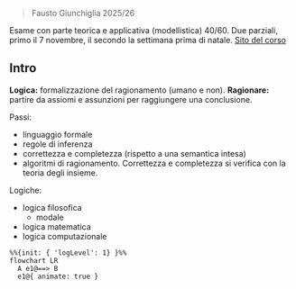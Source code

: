> Fausto Giunchiglia 2025/26

Esame con parte teorica e applicativa (modellistica) 40/60.
Due parziali, primo il 7 novembre, il secondo la settimana prima di natale.
[Sito del corso](https://datascientiafoundation.github.io/datascientia-education-logica-2025-26-unitn/)

## Intro
**Logica:** formalizzazione del ragionamento (umano e non).
**Ragionare:** partire da assiomi e assunzioni per raggiungere una conclusione.

Passi:
- linguaggio formale
- regole di inferenza
- correttezza e completezza (rispetto a una semantica intesa)
- algoritmi di ragionamento.
Correttezza e completezza si verifica con la teoria degli insieme.

Logiche:
- logica filosofica
	- modale
- logica matematica
- logica computazionale
```mermaid
%%{init: { 'logLevel': 1} }%%
flowchart LR
  A e1@==> B
  e1@{ animate: true }

```
